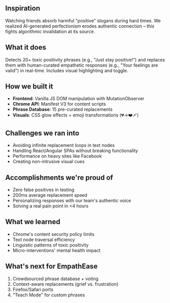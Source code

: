 ## Inspiration
Watching friends absorb harmful "positive" slogans during hard times. We realized AI-generated perfectionism erodes authentic connection – this fights algorithmic invalidation at its source.

## What it does
Detects 20+ toxic positivity phrases (e.g., "Just stay positive!") and replaces them with human-curated empathetic responses (e.g., "Your feelings are valid") in real-time. Includes visual highlighting and toggle.

## How we built it
- **Frontend**: Vanilla JS DOM manipulation with MutationObserver
- **Chrome API**: Manifest V3 for content scripts
- **Phrase Database**: 15 pre-curated replacements
- **Visuals**: CSS glow effects + emoji transformations (💔→❤️‍🩹)

## Challenges we ran into
- Avoiding infinite replacement loops in text nodes
- Handling React/Angular SPAs without breaking functionality
- Performance on heavy sites like Facebook
- Creating non-intrusive visual cues

## Accomplishments we're proud of
- Zero false positives in testing
- 200ms average replacement speed
- Personalizing responses with our team's authentic voice
- Solving a real pain point in <4 hours

## What we learned
- Chrome's content security policy limits
- Text node traversal efficiency
- Linguistic patterns of toxic positivity
- Micro-interventions' mental health impact

## What's next for EmpathEase
1. Crowdsourced phrase database + voting
2. Context-aware replacements (grief vs. frustration)
3. Firefox/Safari ports
4. "Teach Mode" for custom phrases


